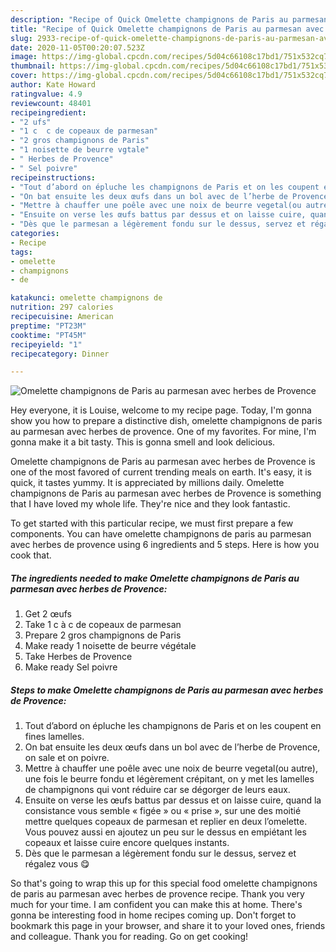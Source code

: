 ```yaml
---
description: "Recipe of Quick Omelette champignons de Paris au parmesan avec herbes de Provence"
title: "Recipe of Quick Omelette champignons de Paris au parmesan avec herbes de Provence"
slug: 2933-recipe-of-quick-omelette-champignons-de-paris-au-parmesan-avec-herbes-de-provence
date: 2020-11-05T00:20:07.523Z
image: https://img-global.cpcdn.com/recipes/5d04c66108c17bd1/751x532cq70/omelette-champignons-de-paris-au-parmesan-avec-herbes-de-provence-photo-principale-de-la-recette.jpg
thumbnail: https://img-global.cpcdn.com/recipes/5d04c66108c17bd1/751x532cq70/omelette-champignons-de-paris-au-parmesan-avec-herbes-de-provence-photo-principale-de-la-recette.jpg
cover: https://img-global.cpcdn.com/recipes/5d04c66108c17bd1/751x532cq70/omelette-champignons-de-paris-au-parmesan-avec-herbes-de-provence-photo-principale-de-la-recette.jpg
author: Kate Howard
ratingvalue: 4.9
reviewcount: 48401
recipeingredient:
- "2 ufs"
- "1 c  c de copeaux de parmesan"
- "2 gros champignons de Paris"
- "1 noisette de beurre vgtale"
- " Herbes de Provence"
- " Sel poivre"
recipeinstructions:
- "Tout d’abord on épluche les champignons de Paris et on les coupent en fines lamelles."
- "On bat ensuite les deux œufs dans un bol avec de l’herbe de Provence, on sale et on poivre."
- "Mettre à chauffer une poêle avec une noix de beurre vegetal(ou autre), une fois le beurre fondu et légèrement crépitant, on y met les lamelles de champignons qui vont réduire car se dégorger de leurs eaux."
- "Ensuite on verse les œufs battus par dessus et on laisse cuire, quand la consistance vous semble « figée » ou « prise », sur une des moitié mettre quelques copeaux de parmesan et replier en deux l’omelette. Vous pouvez aussi en ajoutez un peu sur le dessus en empiétant les copeaux et laisse cuire encore quelques instants."
- "Dès que le parmesan a légèrement fondu sur le dessus, servez et régalez vous 😋"
categories:
- Recipe
tags:
- omelette
- champignons
- de

katakunci: omelette champignons de 
nutrition: 297 calories
recipecuisine: American
preptime: "PT23M"
cooktime: "PT45M"
recipeyield: "1"
recipecategory: Dinner

---
```



![Omelette champignons de Paris au parmesan avec herbes de Provence](https://img-global.cpcdn.com/recipes/5d04c66108c17bd1/751x532cq70/omelette-champignons-de-paris-au-parmesan-avec-herbes-de-provence-photo-principale-de-la-recette.jpg)

Hey everyone, it is Louise, welcome to my recipe page. Today, I'm gonna show you how to prepare a distinctive dish, omelette champignons de paris au parmesan avec herbes de provence. One of my favorites. For mine, I'm gonna make it a bit tasty. This is gonna smell and look delicious.



Omelette champignons de Paris au parmesan avec herbes de Provence is one of the most favored of current trending meals on earth. It's easy, it is quick, it tastes yummy. It is appreciated by millions daily. Omelette champignons de Paris au parmesan avec herbes de Provence is something that I have loved my whole life. They're nice and they look fantastic.


To get started with this particular recipe, we must first prepare a few components. You can have omelette champignons de paris au parmesan avec herbes de provence using 6 ingredients and 5 steps. Here is how you cook that.

<!--inarticleads1-->

##### The ingredients needed to make Omelette champignons de Paris au parmesan avec herbes de Provence:

1. Get 2 œufs
1. Take 1 c à c de copeaux de parmesan
1. Prepare 2 gros champignons de Paris
1. Make ready 1 noisette de beurre végétale
1. Take  Herbes de Provence
1. Make ready  Sel poivre




<!--inarticleads2-->

##### Steps to make Omelette champignons de Paris au parmesan avec herbes de Provence:

1. Tout d’abord on épluche les champignons de Paris et on les coupent en fines lamelles.
1. On bat ensuite les deux œufs dans un bol avec de l’herbe de Provence, on sale et on poivre.
1. Mettre à chauffer une poêle avec une noix de beurre vegetal(ou autre), une fois le beurre fondu et légèrement crépitant, on y met les lamelles de champignons qui vont réduire car se dégorger de leurs eaux.
1. Ensuite on verse les œufs battus par dessus et on laisse cuire, quand la consistance vous semble « figée » ou « prise », sur une des moitié mettre quelques copeaux de parmesan et replier en deux l’omelette. Vous pouvez aussi en ajoutez un peu sur le dessus en empiétant les copeaux et laisse cuire encore quelques instants.
1. Dès que le parmesan a légèrement fondu sur le dessus, servez et régalez vous 😋




So that's going to wrap this up for this special food omelette champignons de paris au parmesan avec herbes de provence recipe. Thank you very much for your time. I am confident you can make this at home. There's gonna be interesting food in home recipes coming up. Don't forget to bookmark this page in your browser, and share it to your loved ones, friends and colleague. Thank you for reading. Go on get cooking!
